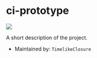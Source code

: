 # ci-prototype

![](https://github.com/TimelikeClosure/ci-prototype/workflows/Continuous%20Integration/badge.svg)

A short description of the project.

- Maintained by: `TimelikeClosure`
